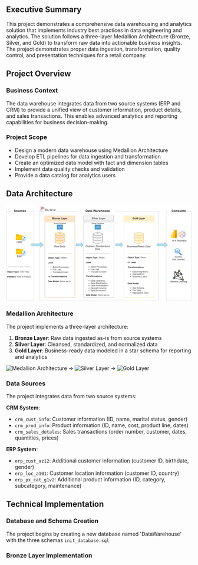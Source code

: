## Executive Summary

This project demonstrates a comprehensive data warehousing and analytics solution that implements industry best practices in data engineering and analytics. The solution follows a three-layer Medallion Architecture (Bronze, Silver, and Gold) to transform raw data into actionable business insights. The project demonstrates proper data ingestion, transformation, quality control, and presentation techniques for a retail company.

## Project Overview

### Business Context
The data warehouse integrates data from two source systems (ERP and CRM) to provide a unified view of customer information, product details, and sales transactions. This enables advanced analytics and reporting capabilities for business decision-making.

### Project Scope
- Design a modern data warehouse using Medallion Architecture
- Develop ETL pipelines for data ingestion and transformation
- Create an optimized data model with fact and dimension tables
- Implement data quality checks and validation
- Provide a data catalog for analytics users

## Data Architecture
![Data Architecture layout](/docs/data_architecture.png)

### Medallion Architecture
The project implements a three-layer architecture:

1. **Bronze Layer**: Raw data ingested as-is from source systems
2. **Silver Layer**: Cleansed, standardized, and normalized data
3. **Gold Layer**: Business-ready data modeled in a star schema for reporting and analytics

![Medallion Architecture](https://img.shields.io/badge/Bronze-Raw%20Data-brown) → 
![Silver Layer](https://img.shields.io/badge/Silver-Cleansed%20Data-silver) → 
![Gold Layer](https://img.shields.io/badge/Gold-Business%20Ready-gold)

### Data Sources
The project integrates data from two source systems:

**CRM System**:
- `crm_cust_info`: Customer information (ID, name, marital status, gender)
- `crm_prod_info`: Product information (ID, name, cost, product line, dates)
- `crm_sales_detales`: Sales transactions (order number, customer, dates, quantities, prices)

**ERP System**:
- `erp_cust_az12`: Additional customer information (customer ID, birthdate, gender)
- `erp_loc_a101`: Customer location information (customer ID, country)
- `erp_px_cat_g1v2`: Additional product information (ID, category, subcategory, maintenance)

## Technical Implementation
### Database and Schema Creation
The project begins by creating a new database named 'DataWarehouse' with the three schemas `init_database.sql`

### Bronze Layer Implementation


